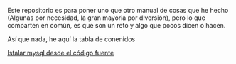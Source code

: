Este repositorio es para poner uno que otro manual de cosas que he hecho (Algunas por necesidad, la gran mayoria por diversión), pero lo que comparten en común, es que son un reto y algo que pocos dicen o hacen.

Así que nada, he aquí la tabla de conenidos





[Istalar mysql desde el código fuente](mysql/install.md)
